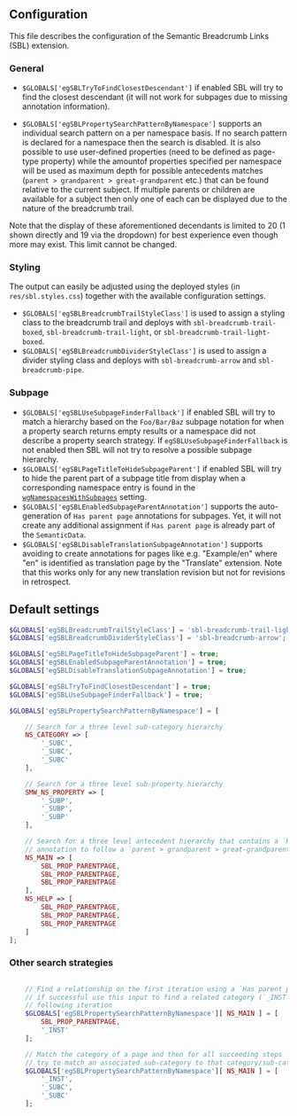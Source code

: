## Configuration

This file describes the configuration of the Semantic Breadcrumb Links (SBL) extension.

### General

- `$GLOBALS['egSBLTryToFindClosestDescendant']` if enabled SBL will try to find the closest descendant
(it will not work for subpages due to missing annotation information).

- `$GLOBALS['egSBLPropertySearchPatternByNamespace']` supports an individual search pattern on
a per namespace basis. If no search pattern is declared for a namespace then the search is disabled.
It is also possible to use user-defined properties (need to be defined as page-type property) while
the amountof properties specified per namespace will be used as maximum depth for possible antecedents
matches (`parent > grandparent > great-grandparent` etc.) that can be found relative to the current
subject. If multiple parents or children are available for a subject then only one of each can be
displayed due to the nature of the breadcrumb trail.

Note that the display of these aforementioned decendants is limited to 20 (1 shown directly and 19 via
the dropdown) for best experience even though more may exist. This limit cannot be changed.

### Styling

The output can easily be adjusted using the deployed styles (in `res/sbl.styles.css`) together with
the available configuration settings.

- `$GLOBALS['egSBLBreadcrumbTrailStyleClass']` is used to assign a styling class to the breadcrumb
  trail and deploys with `sbl-breadcrumb-trail-boxed`, `sbl-breadcrumb-trail-light`, or `sbl-breadcrumb-trail-light-boxed`.
- `$GLOBALS['egSBLBreadcrumbDividerStyleClass']` is used to assign a divider styling class and
  deploys with `sbl-breadcrumb-arrow` and `sbl-breadcrumb-pipe`.

### Subpage

- `$GLOBALS['egSBLUseSubpageFinderFallback']` if enabled SBL will try to match a hierarchy
based on the `Foo/Bar/Baz` subpage notation for when a property search returns empty results or a
namespace did not describe a property search strategy. If `egSBLUseSubpageFinderFallback` is not
enabled then SBL will not try to resolve a possible subpage hierarchy.
- `$GLOBALS['egSBLPageTitleToHideSubpageParent']` if enabled SBL will try to hide the parent part
of a subpage title from display when a corresponding namespace entry is found in the
[`wgNamespacesWithSubpages`][mw-nssubp] setting.
- `$GLOBALS['egSBLEnabledSubpageParentAnnotation']` supports the auto-generation of `Has parent page`
annotations for subpages. Yet, it will not create any additional assignment if `Has parent page` is
already part of the `SemanticData`.
- `$GLOBALS['egSBLDisableTranslationSubpageAnnotation']` supports avoiding to create annotations for
pages like e.g. "Example/en" where "en" is identified as translation page by the "Translate" extension. Note
that this works only for any new translation revision but not for revisions in retrospect.

## Default settings

```php
$GLOBALS['egSBLBreadcrumbTrailStyleClass'] = 'sbl-breadcrumb-trail-light';
$GLOBALS['egSBLBreadcrumbDividerStyleClass'] = 'sbl-breadcrumb-arrow';

$GLOBALS['egSBLPageTitleToHideSubpageParent'] = true;
$GLOBALS['egSBLEnabledSubpageParentAnnotation'] = true;
$GLOBALS['egSBLDisableTranslationSubpageAnnotation'] = true;

$GLOBALS['egSBLTryToFindClosestDescendant'] = true;
$GLOBALS['egSBLUseSubpageFinderFallback'] = true;

$GLOBALS['egSBLPropertySearchPatternByNamespace'] = [

	// Search for a three level sub-category hierarchy
	NS_CATEGORY => [
		'_SUBC',
		'_SUBC',
		'_SUBC'
	],

	// Search for a three level sub-property hierarchy
	SMW_NS_PROPERTY => [
		'_SUBP',
		'_SUBP',
		'_SUBP'
	],

	// Search for a three level antecedent hierarchy that contains a `Has parent page`
	// annotation to follow a `parent > grandparent > great-grandparent` schema
	NS_MAIN => [
		SBL_PROP_PARENTPAGE,
		SBL_PROP_PARENTPAGE,
		SBL_PROP_PARENTPAGE
	],
	NS_HELP => [
		SBL_PROP_PARENTPAGE,
		SBL_PROP_PARENTPAGE,
		SBL_PROP_PARENTPAGE
	]
];
```

### Other search strategies

```php

	// Find a relationship on the first iteration using a `Has parent page` and
	// if successful use this input to find a related category (`_INST`) in the
	// following iteration
	$GLOBALS['egSBLPropertySearchPatternByNamespace'][ NS_MAIN ] = [
		SBL_PROP_PARENTPAGE,
		'_INST'
	];

	// Match the category of a page and then for all succeeding steps
	// try to match an associated sub-category to that category/sub-category
	$GLOBALS['egSBLPropertySearchPatternByNamespace'][ NS_MAIN ] = [
		'_INST',
		'_SUBC',
		'_SUBC'
	];
```

[mw-nssubp]: https://www.mediawiki.org/wiki/Manual:$wgNamespacesWithSubpages
